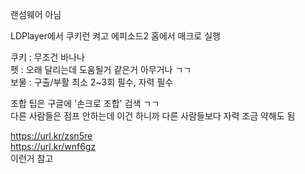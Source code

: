 랜섬웨어 아님

LDPlayer에서 쿠키런 켜고 에피소드2 홈에서 매크로 실행

쿠키 : 무조건 바나나<br>
펫 : 오래 달리는데 도움될거 같은거 아무거나 ㄱㄱ<br>
보물 : 구출/부활 최소 2~3회 필수, 자력 필수<br>

조합 팁은 구글에 '손크로 조합' 검색 ㄱㄱ<br>
다른 사람들은 점프 안하는데 이건 하니까 다른 사람들보다 자력 조금 약해도 됨<br>

https://url.kr/zsn5re<br>
https://url.kr/wnf6gz<br>
이런거 참고
